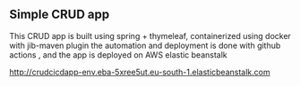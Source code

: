 

## Simple CRUD app 

This CRUD app is built using spring + thymeleaf, containerized using docker with jib-maven plugin
the automation and deployment is done with github actions , 
and the app is deployed on AWS elastic beanstalk

http://crudcicdapp-env.eba-5xree5ut.eu-south-1.elasticbeanstalk.com


